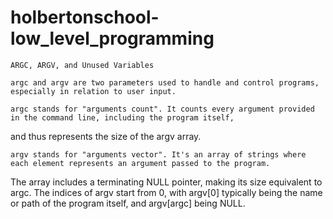 # holbertonschool-low_level_programming

	
	ARGC, ARGV, and Unused Variables
	
	argc and argv are two parameters used to handle and control programs, especially in relation to user input.

	argc stands for "arguments count". It counts every argument provided in the command line, including the program itself,
 and thus represents the size of the argv array.

	argv stands for "arguments vector". It's an array of strings where each element represents an argument passed to the program.
The array includes a terminating NULL pointer, making its size equivalent to argc. 
The indices of argv start from 0, with argv[0] typically being the name or path of the program itself, and argv[argc] being NULL.